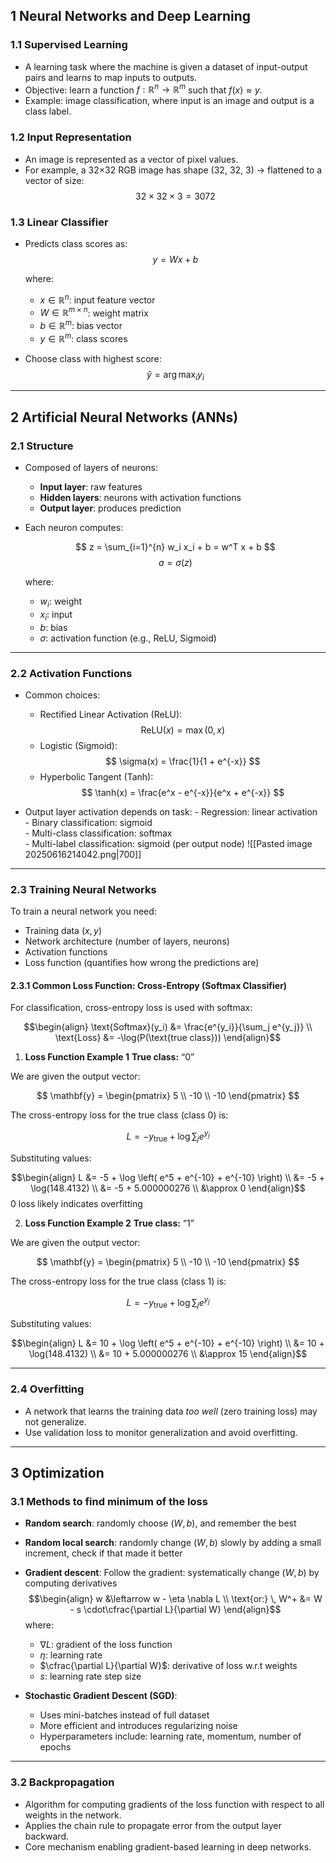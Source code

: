 ## 1 Neural Networks and Deep Learning

### 1.1 Supervised Learning

- A learning task where the machine is given a dataset of input-output pairs and learns to map inputs to outputs.
- Objective: learn a function $f: \mathbb{R}^n \to \mathbb{R}^m$ such that $f(x) \approx y$.
- Example: image classification, where input is an image and output is a class label.

### 1.2 Input Representation

- An image is represented as a vector of pixel values.
- For example, a 32×32 RGB image has shape (32, 32, 3) → flattened to a vector of size:
  $$
  32 \times 32 \times 3 = 3072
  $$

### 1.3 Linear Classifier

- Predicts class scores as:
  $$
  y = Wx + b
  $$

  where:
  - $x \in \mathbb{R}^n$: input feature vector  
  - $W \in \mathbb{R}^{m \times n}$: weight matrix  
  - $b \in \mathbb{R}^m$: bias vector  
  - $y \in \mathbb{R}^m$: class scores

- Choose class with highest score:
  $$
  \hat{y} = \arg\max_i y_i
  $$

---

## 2 Artificial Neural Networks (ANNs)

### 2.1 Structure

- Composed of layers of neurons:
  - **Input layer**: raw features  
  - **Hidden layers**: neurons with activation functions  
  - **Output layer**: produces prediction  

- Each neuron computes:

  $$
  z = \sum_{i=1}^{n} w_i x_i + b = w^T x + b
  $$
  $$
  a = \sigma(z)
  $$

  where:
  - $w_i$: weight  
  -  $x_i$: input  
  - $b$: bias  
  - $\sigma$: activation function (e.g., ReLU, Sigmoid)

---

### 2.2 Activation Functions

- Common choices:
  - Rectified Linear Activation (ReLU): $$ \text{ReLU}(x) = \max(0, x) $$
  - Logistic (Sigmoid): $$ \sigma(x) = \frac{1}{1 + e^{-x}} $$
  - Hyperbolic Tangent (Tanh): $$ \tanh(x) = \frac{e^x - e^{-x}}{e^x + e^{-x}} $$

- Output layer activation depends on task:
	  - Regression: linear activation  
	  - Binary classification: sigmoid  
	  - Multi-class classification: softmax  
	  - Multi-label classification: sigmoid (per output node)
![[Pasted image 20250616214042.png|700]]

---

### 2.3 Training Neural Networks

To train a neural network you need:

- Training data $(x, y)$
- Network architecture (number of layers, neurons)  
- Activation functions  
- Loss function (quantifies how wrong the predictions are)

#### 2.3.1 Common Loss Function: Cross-Entropy (Softmax Classifier)

For classification, cross-entropy loss is used with softmax:

$$\begin{align}
\text{Softmax}(y_i) &= \frac{e^{y_i}}{\sum_j e^{y_j}} \\
\text{Loss} &= -\log(P(\text{true class}))
\end{align}$$
1. **Loss Function Example 1**
**True class:** “0”

We are given the output vector:

$$
\mathbf{y} = 
\begin{pmatrix}
5 \\
-10 \\
-10
\end{pmatrix}
$$

The cross-entropy loss for the true class (class 0) is:

$$
L = -y_{\text{true}} + \log \sum_j e^{y_j}
$$

Substituting values:

$$\begin{align}
L &= -5 + \log \left( e^5 + e^{-10} + e^{-10} \right) \\
  &= -5 + \log(148.4132) \\
  &= -5 + 5.000000276 \\
  &\approx 0
\end{align}$$
0 loss likely indicates overfitting

2. **Loss Function Example 2**
**True class:** “1”

We are given the output vector:

$$
\mathbf{y} = 
\begin{pmatrix}
5 \\
-10 \\
-10
\end{pmatrix}
$$

The cross-entropy loss for the true class (class 1) is:

$$
L = -y_{\text{true}} + \log \sum_j e^{y_j}
$$

Substituting values:

$$\begin{align}
L &= 10 + \log \left( e^5 + e^{-10} + e^{-10} \right) \\
  &= 10 + \log(148.4132) \\
  &= 10 + 5.000000276 \\
  &\approx 15
\end{align}$$


---

### 2.4 Overfitting

- A network that learns the training data *too well* (zero training loss) may not generalize.
- Use validation loss to monitor generalization and avoid overfitting.

---

## 3 Optimization

### 3.1 Methods to find minimum of the loss

- **Random search**: randomly choose $(W,b)$, and remember the best
- **Random local search**: randomly change $(W,b)$ slowly by adding a small increment, check if that
made it better
- **Gradient descent**: Follow the gradient: systematically change $(W,b)$ by computing derivatives
  $$\begin{align}
  w &\leftarrow w - \eta \nabla L \\
\text{or:} \, W^+ &= W - s \cdot\cfrac{\partial L}{\partial W}
  \end{align}$$
  where:
  - $\nabla L$: gradient of the loss function  
  - $\eta$: learning rate
  - $\cfrac{\partial L}{\partial W}$: derivative of loss w.r.t weights
  - $s$: learning rate step size



- **Stochastic Gradient Descent (SGD)**:
  - Uses mini-batches instead of full dataset  
  - More efficient and introduces regularizing noise  
  - Hyperparameters include: learning rate, momentum, number of epochs

---

### 3.2 Backpropagation

- Algorithm for computing gradients of the loss function with respect to all weights in the network.
- Applies the chain rule to propagate error from the output layer backward.
- Core mechanism enabling gradient-based learning in deep networks.